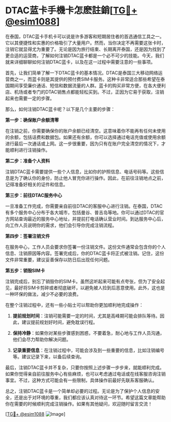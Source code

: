 # DTAC蓝卡手機卡怎麽註銷[[TG💪+ @esim1088](https://t.me/s/esim1088)]

在泰国，DTAC蓝卡手机卡可以说是许多游客和短期居住者的首选通信工具之一。它以其便捷性和实惠的价格吸引了大量用户。然而，当你决定不再需要这张卡时，注销它就显得尤为重要了。无论是因为旅行结束、长期离开泰国，还是因为找到了更合适的运营商，了解如何注销DTAC蓝卡都是一个必不可少的技能。今天，我们就来详细聊聊如何注销DTAC蓝卡，以及在这一过程中需要注意的一些事项。

首先，让我们简单了解一下DTAC蓝卡的基本情况。DTAC是泰国三大移动网络运营商之一，而蓝卡则是其提供的预付费SIM卡服务。这种卡非常适合那些希望在泰国期间享受廉价通话、短信和数据流量的人群。蓝卡的购买非常方便，在各大便利店、机场或者专门的DTAC销售点都能轻松买到。不过，正因为它易于获取，注销起来也需要一定的步骤。

那么，如何注销DTAC蓝卡呢？以下是几个主要的步骤：

**第一步：确保账户余额清零**

在注销之前，你需要确保你的账户余额已经清空。这意味着你不能再有任何未使用的余额，包括话费和数据包。如果还有余额，你可以选择通过电话充值或使用余额进行最后一次通话或上网。这一步很重要，因为只有在账户完全清空的情况下，才能顺利进行注销操作。

**第二步：准备个人资料**

注销DTAC蓝卡需要提供一些个人信息，比如你的护照信息、电话号码等。这些信息是为了确认你的身份，防止他人冒充你进行操作。因此，在前往注销地点之前，记得准备好相关的证件和信息。

**第三步：前往DTAC服务中心**

一旦准备工作完成，你需要亲自前往DTAC的客服中心进行注销。在泰国，DTAC有多个服务中心分布于各大城市，包括曼谷、普吉岛等地。你可以通过DTAC的官方网站查询最近的服务中心地址，并提前打电话确认营业时间。到达服务中心后，向工作人员说明你的需求，他们会引导你完成注销流程。

**第四步：签署注销文件**

在服务中心，工作人员会要求你签署一份注销文件。这份文件通常会包含你的个人信息、注销原因等内容。签署完成后，你的DTAC蓝卡将正式被注销。记住，这份文件非常重要，建议妥善保存以防日后出现任何问题。

**第五步：销毁SIM卡**

注销完成后，别忘了销毁你的SIM卡。虽然这听起来可能有点夸张，但为了安全起见，最好将SIM卡剪碎或者彻底破坏，以避免被人捡到后恶意使用。此外，这也是一种环保的做法，减少不必要的浪费。

在整个注销过程中，还有一些小贴士可以帮助你更加顺利地完成操作：

1. **提前规划时间**：注销可能需要一定的时间，尤其是高峰期可能会排队等待。因此，建议提前规划好时间，避免耽误行程。
   
2. **保持冷静**：如果你对某些步骤感到困惑，不要着急，耐心地与工作人员沟通，他们会尽力帮助你解决问题。

3. **记录重要信息**：在注销过程中，可能会涉及到一些重要的信息，比如注销编号等。建议记录下来，以备后续查询。

最后，注销DTAC蓝卡并不复杂，只要你按照上述步骤一步步来，就能顺利完成。如果你觉得亲自前往服务中心有些麻烦，也可以考虑通过电话或在线客服咨询注销事宜。不过，这种方式可能会有一些限制，具体操作前最好先联系客服确认。

总之，注销DTAC蓝卡是一个简单却必要的过程。无论是为了保护个人信息的安全，还是出于对环境的尊重，我们都应该认真对待这一环节。希望这篇文章能帮助你在需要的时候顺利完成注销操作。如果有其他疑问，欢迎随时留言交流！

[[TG💪+ @esim1088](https://t.me/s/esim1088) ![Image](https://i.postimg.cc/4NQfJmqS/Snipaste-2025-05-13-00-14-12.png)]